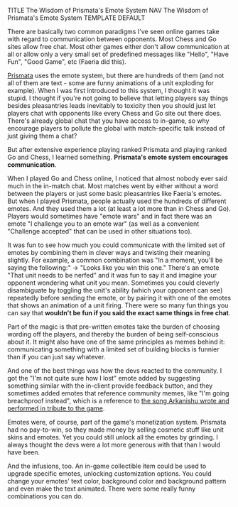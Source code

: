 TITLE The Wisdom of Prismata's Emote System
NAV The Wisdom of Prismata's Emote System
TEMPLATE DEFAULT

There are basically two common paradigms I've seen online games take with regard to communication between opponents. Most Chess and Go sites allow free chat. Most other games either don't allow communication at all or allow only a very small set of predefined messages like "Hello", "Have Fun", "Good Game", etc (Faeria did this).

[Prismata](/reviews/prismata) uses the emote system, but there are hundreds of them (and not all of them are text - some are funny animations of a unit exploding for example). When I was first introduced to this system, I thought it was stupid. I thought if you're not going to believe that letting players say things besides pleasantries leads inevitably to toxicity then you should just let players chat with opponents like every Chess and Go site out there does. There's already global chat that you have access to in-game, so why encourage players to pollute the global with match-specific talk instead of just giving them a chat?

But after extensive experience playing ranked Prismata and playing ranked Go and Chess, I learned something. **Prismata's emote system encourages communication**.

When I played Go and Chess online, I noticed that almost nobody ever said much in the in-match chat. Most matches went by either without a word between the players or just some basic pleasantries like Faeria's emotes. But when I played Prismata, people actually used the hundreds of different emotes. And they used them a lot (at least a lot more than in Chess and Go). Players would sometimes have "emote wars" and in fact there was an emote "I challenge you to an emote war" (as well as a convenient "Challenge accepted" that can be used in other situations too).

It was fun to see how much you could communicate with the limited set of emotes by combining them in clever ways and twisting their meaning slightly. For example, a common combination was "In a moment, you'll be saying the following:" -&gt; "Looks like you win this one." There's an emote "That unit needs to be nerfed" and it was fun to say it and imagine your opponent wondering what unit you mean. Sometimes you could cleverly disambiguate by toggling the unit's ability (which your opponent can see) repeatedly before sending the emote, or by pairing it with one of the emotes that shows an animation of a unit firing. There were so many fun things you can say that **wouldn't be fun if you said the exact same things in free chat**.

Part of the magic is that pre-written emotes take the burden of choosing wording off the players, and thereby the burden of being self-conscious about it. It might also have one of the same principles as memes behind it: communicating something with a limited set of building blocks is funnier than if you can just say whatever.

And one of the best things was how the devs reacted to the community. I got the "I'm not quite sure how I lost" emote added by suggesting something similar with the in-client provide feedback button, and they sometimes added emotes that reference community memes, like "I'm going breachproof instead", which is a reference to [the song Arkanishu wrote and performed in tribute to the game](https://www.reddit.com/r/Prismata/comments/92mwwk/i_made_a_prismata_song_o/).

Emotes were, of course, part of the game's monetization system. Prismata had no pay-to-win, so they made money by selling cosmetic stuff like unit skins and emotes. Yet you could still unlock all the emotes by grinding. I always thought the devs were a lot more generous with that than I would have been.

And the infusions, too. An in-game collectible item could be used to upgrade specific emotes, unlocking customization options. You could change your emotes' text color, background color and background pattern and even make the text animated. There were some really funny combinations you can do.
